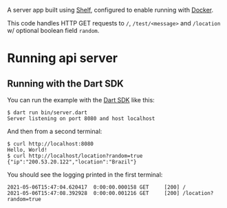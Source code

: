 A server app built using [Shelf](https://pub.dev/packages/shelf),
configured to enable running with [Docker](https://www.docker.com/).

This code handles HTTP GET requests to `/`,  `/test/<message>` and `/location` w/ optional boolean field `random`.

# Running api server

## Running with the Dart SDK

You can run the example with the [Dart SDK](https://dart.dev/get-dart)
like this:

```
$ dart run bin/server.dart
Server listening on port 8080 and host localhost
```

And then from a second terminal:
```
$ curl http://localhost:8080
Hello, World!
$ curl http://localhost/location?random=true
{"ip":"200.53.20.122","location":"Brazil"}
```

You should see the logging printed in the first terminal:
```
2021-05-06T15:47:04.620417  0:00:00.000158 GET     [200] /
2021-05-06T15:47:08.392928  0:00:00.001216 GET     [200] /location?random=true
```
